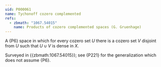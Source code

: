 ```yaml
---
uid: P000061
name: Tychonoff cozero complemented
refs:
  - zbmath: "1067.54015"
    name: Products of cozero complemented spaces (G. Gruenhage)
---
```


A {P6} space in which for every cozero set $U$ there is a cozero set $V$ disjoint from $U$ such that $U \cup V$ is dense in $X$.

Surveyed in {{zbmath:1067.54015}};
see {P221} for the generalization which does not assume {P6}.
